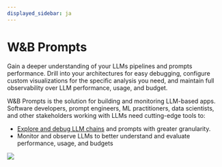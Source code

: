 ```yaml
---
displayed_sidebar: ja
---
```


# W&B Prompts
Gain a deeper understanding of your LLMs pipelines and prompts performance. Drill into your architectures for easy debugging, configure custom visualizations for the specific analysis you need, and maintain full observability over LLM performance, usage, and budget.


W&B Prompts is the solution for building and monitoring LLM-based apps. Software developers, prompt engineers, ML practitioners, data scientists, and other stakeholders working with LLMs need cutting-edge tools to:

- [Explore and debug LLM chains](./prompts/intro.md) and prompts with greater granularity.
- Monitor and observe LLMs to better understand and evaluate performance, usage, and budgets


![](/images/wb_marketing/wb_prompts.png)